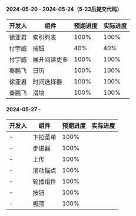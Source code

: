 #### 2024-05-20 - 2024-05-24（5-23后提交代码） 

|开发人	|组件			|预期进度	|实际进度	|
|---	|---			|---		|---		|
|徐亚君	| 索引列表		|100%		|100%		|
|付宇威	| 按钮			|40%		|40%		|
|付宇威	| 展开阅读更多	|100%		|100%		|
|秦鹏飞	| 日历			|100%		|100%		|
|徐亚君	| 时间选择器		|100%		|100%		|
|秦鹏飞	| 滑块			|100%		|100%		|



#### 2024-05-27 - 
|开发人	|组件		|预期进度	|实际进度	|
|---	|---		|---		|---		|
|-		|下拉菜单	|100%		|			|
|-		|步进器		|100%		|			|
|-		|上传		|100%		|			|
|-		|滚动锚点	|100%		|			|
|-		|轮播组件	|100%		|			|
|-		|按钮		|100%		|			|
|-		|吸顶		|100%		|			|